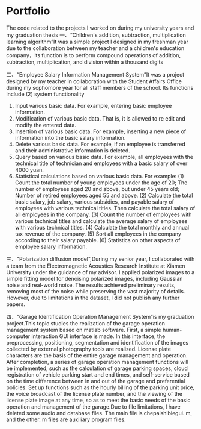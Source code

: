 # Portfolio
The code related to the projects I worked on during my university years and my graduation thesis
一、“Children's addition, subtraction, multiplication learning algorithm”It was a simple project I designed in my freshman year due to the collaboration between my teacher and a children's education company，its function is to perform compound operations of addition, subtraction, multiplication, and division within a thousand digits

二、“Employee Salary Information Management System”It was a project designed by my teacher in collaboration with the Student Affairs Office during my sophomore year for all staff members of the school. Its functions include (2) system functionality
1. Input various basic data. For example, entering basic employee information.
2. Modification of various basic data. That is, it is allowed to re edit and modify the entered data.
3. Insertion of various basic data. For example, inserting a new piece of information into the basic salary information.
4. Delete various basic data. For example, if an employee is transferred and their administrative information is deleted.
5. Query based on various basic data. For example, all employees with the technical title of technician and employees with a basic salary of over 4000 yuan.
6. Statistical calculations based on various basic data. For example:
(1) Count the total number of young employees under the age of 20; The number of employees aged 20 and above, but under 45 years old; Number of retired employees aged 55 and above.
(2) Calculate the total basic salary, job salary, various subsidies, and payable salary of employees with various technical titles. Then calculate the total salary of all employees in the company.
(3) Count the number of employees with various technical titles and calculate the average salary of employees with various technical titles.
(4) Calculate the total monthly and annual tax revenue of the company.
(5) Sort all employees in the company according to their salary payable.
(6) Statistics on other aspects of employee salary information.

三、"Polarization diffusion model",During my senior year, I collaborated with a team from the Electromagnetic Acoustics Research Institute at Xiamen University under the guidance of my advisor. I applied polarized images to a simple fitting model for denoising polarized images, including Gaussian noise and real-world noise. The results achieved preliminary results, removing most of the noise while preserving the vast majority of details. However, due to limitations in the dataset, I did not publish any further papers.

四、“Garage Identification Operation Management System”is my graduation project.This topic studies the realization of the garage operation management system based on matlab software. First, a simple human-computer interaction GUI interface is made. In this interface, the preprocessing, positioning, segmentation and identification of the images collected by external photography tools are realized. License plate characters are the basis of the entire garage management and operation. After completion, a series of garage operation management functions will be implemented, such as the calculation of garage parking spaces, cloud registration of vehicle parking start and end times, and self-service based on the time difference between in and out of the garage and preferential policies. Set up functions such as the hourly billing of the parking unit price, the voice broadcast of the license plate number, and the viewing of the license plate image at any time, so as to meet the basic needs of the basic operation and management of the garage.Due to file limitations, I have deleted some audio and database files. The main file is chepaishibiegui. m,  and the other. m files are auxiliary program files.
